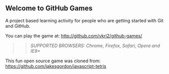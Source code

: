 ## Welcome to GitHub Games

A project based learning activity for people who are getting started with Git and GitHub.

You can play the game at: http://github.com/vkri2/github-games/

>> _*SUPPORTED BROWSERS*: Chrome, Firefox, Safari, Opera and IE9+_

This fun open source game was cloned from: https://github.com/jakesgordon/javascript-tetris
